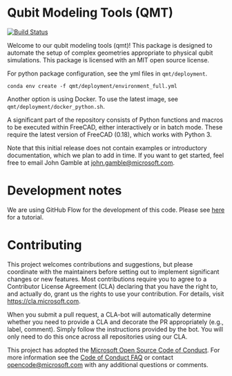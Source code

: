 # Qubit Modeling Tools (QMT)
[![Build Status](https://dev.azure.com/ms-quantum-public/Microsoft%20Quantum%20(public)/_apis/build/status/Microsoft.qmt?branchName=master)](https://dev.azure.com/ms-quantum-public/Microsoft%20Quantum%20(public)/_build/latest?definitionId=2?branchName=master)

Welcome to our qubit modeling tools (qmt)! This package is designed to automate the setup of complex geometries appropriate to physical qubit simulations. This package is licensed with an MIT open source license.

 For python package configuration, see the yml files in `qmt/deployment`.

    conda env create -f qmt/deployment/environment_full.yml
 
Another option is using Docker. To use the latest image, see `qmt/deployment/docker_python.sh`. 

A significant part of the repository consists of Python functions and macros to be executed within FreeCAD, either interactively or in batch mode. These require the latest version of FreeCAD (0.18), which works with Python 3.

Note that this initial release does not contain examples or introductory documentation, which we plan to add in time. If you want to get started, feel free to email John Gamble at john.gamble@microsoft.com.


# Development notes

We are using GitHub Flow for the development of this code. Please see [here](https://guides.github.com/introduction/flow/) for a tutorial.


# Contributing

This project welcomes contributions and suggestions, but please coordinate with the maintainers before setting out to implement significant changes or new features. Most contributions require you to agree to a Contributor License Agreement (CLA) declaring that you have the right to, and actually do, grant us the rights to use your contribution. For details, visit https://cla.microsoft.com.

When you submit a pull request, a CLA-bot will automatically determine whether you need to provide a CLA and decorate the PR appropriately (e.g., label, comment). Simply follow the instructions provided by the bot. You will only need to do this once across all repositories using our CLA.

This project has adopted the [Microsoft Open Source Code of Conduct](https://opensource.microsoft.com/codeofconduct/). For more information see the [Code of Conduct FAQ](https://opensource.microsoft.com/codeofconduct/faq/) or contact [opencode@microsoft.com](mailto:opencode@microsoft.com) with any additional questions or comments.
